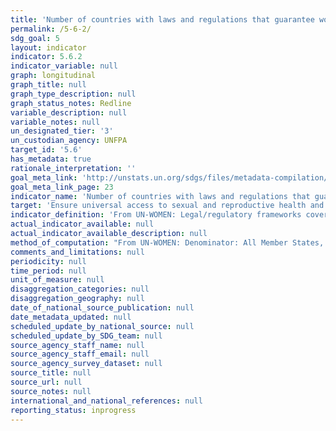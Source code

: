 ```yaml
---
title: 'Number of countries with laws and regulations that guarantee women aged 15-49 access to sexual and reproductive health care, information and education'
permalink: /5-6-2/
sdg_goal: 5
layout: indicator
indicator: 5.6.2
indicator_variable: null
graph: longitudinal
graph_title: null
graph_type_description: null
graph_status_notes: Redline
variable_description: null
variable_notes: null
un_designated_tier: '3'
un_custodian_agency: UNFPA
target_id: '5.6'
has_metadata: true
rationale_interpretation: ''
goal_meta_link: 'http://unstats.un.org/sdgs/files/metadata-compilation/Metadata-Goal-5.pdf'
goal_meta_link_page: 23
indicator_name: 'Number of countries with laws and regulations that guarantee women aged 15-49 access to sexual and reproductive health care, information and education'
target: 'Ensure universal access to sexual and reproductive health and reproductive rights as agreed in accordance with the Programme of Action of the International Conference on Population and Development and the Beijing Platform for Action and the outcome documents of their review conferences.'
indicator_definition: 'From UN-WOMEN: Legal/regulatory frameworks covered by this indicator include laws and regulations that explicitly guarantee: 1. Access to SRH services without third party authorization (from the spouse, guardian, parents or others); 2. Access to SRH services without restrictions in terms of age and marital status; 3. Access by adolescents to SRH information and education. Note: the indicator also measures the absence of laws that prohibit or restrict access to SRH services From UNFPA:  This indicator measures the proportion of countries with laws and regulations that guarantee women and adolescents access to sexual and reproductive health services, information and education irrespective of age, marital status and without third party authorization.From UNFPA:  This indicator measures the proportion of countries with laws and regulations that guarantee women and adolescents access to sexual and reproductive health services, information and education irrespective of age, marital status and without third party authorization.'
actual_indicator_available: null
actual_indicator_available_description: null
method_of_computation: "From UN-WOMEN: Denominator: All Member States, for federal states this will be reflected in central governments' self-reporting.  Sources of information and methodology: The suggested methodology consists of initial self-reporting by governments through a detailed survey to be developed based on the indicators below with detailed questions that safeguard the replicability and reliability of state responses. This procedure was applied for the ICPD+20 review survey with support to governments from UNFPA's country offices where needed. The self-reported data will undergo validation and qualitative assessment by responsible UN agencies assigned to the task. At this stage other stakeholders and data sources could be consulted, e.g. National Human Rights Institutions, human rights treaty bodies or other international, regional or national monitoring bodies. From UNFPA:  Methodology and feasibility of data collection \tThe indicator will measure the number of countries with legal and regulatory frameworks guaranteeing access to sexual and reproductive services, education and information without any of the above restrictions. Therefore, to count as a \"yes\" all the four requirements included in this indicator will need to be met: (i) access without third party authorization; (ii) access without age restrictions; (iii) access irrespective of marital status; and (iv) access to education and information at all levels. For countries counting as \"no\", nevertheless, data will be disaggregated in accordance to each of those requirements to be able to measure progress on each particular front. Sources of information and methodology: \tThe suggested methodology consists of initial self-reporting by governments through a detailed survey to be developed based on the indicators below with detailed questions that safeguard the replicability and reliability of state responses. This procedure was successfully applied for the ICPD+20 review survey with support to governments from UNFPA's country offices where needed. \tInformation provided by States can be complemented with information from UN treaty monitoring bodies, including the Committee on Elimination of All Forms of Discrimination Against Women, the Committee on the Rights of the Child and the Committee on Economic, Social and Cultural Rights. These three committees are systematically collecting information and issuing recommendations to State parties on all the issues covered by this indicator. A combined use of these three committees as sources of information will ensure near universal coverage of States and will also increase the periodicity of information. \tMoreover, other actors with a monitoring role such as regional human rights mechanisms, national human rights institutions and civil society organizations often provide information on the components covered by this indicator. UN agencies such as WHO, UNFPA and UN Women also compile country specific information on legal and regulatory developments on issues pertaining to their respective mandates."
comments_and_limitations: null
periodicity: null
time_period: null
unit_of_measure: null
disaggregation_categories: null
disaggregation_geography: null
date_of_national_source_publication: null
date_metadata_updated: null
scheduled_update_by_national_source: null
scheduled_update_by_SDG_team: null
source_agency_staff_name: null
source_agency_staff_email: null
source_agency_survey_dataset: null
source_title: null
source_url: null
source_notes: null
international_and_national_references: null
reporting_status: inprogress
---
```

